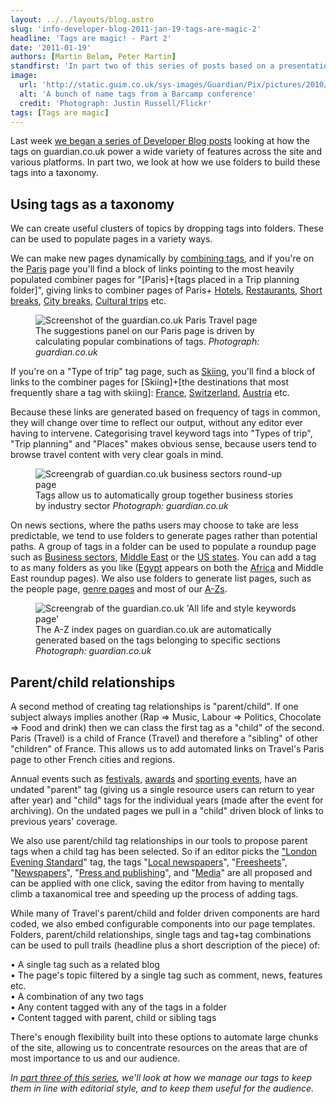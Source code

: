 ```yaml
---
layout: ../../layouts/blog.astro
slug: 'info-developer-blog-2011-jan-19-tags-are-magic-2'
headline: 'Tags are magic! - Part 2'
date: '2011-01-19'
authors: [Martin Belam, Peter Martin]
standfirst: 'In part two of this series of posts based on a presentation given at last year''s Online Information conference in London, the Guardian''s tag manager Peter Martin and information architect Martin Belam look at the use of folders to build a taxonomy from the tags applied to content'
image:
  url: 'http://static.guim.co.uk/sys-images/Guardian/Pix/pictures/2010/12/21/1292950449083/tag_nightthree_photo.jpg'
  alt: 'A bunch of name tags from a Barcamp conference'
  credit: 'Photograph: Justin Russell/Flickr'
tags: [Tags are magic]
---
```


Last week [we began a series of Developer Blog posts](http://www.guardian.co.uk/info/developer-blog/2011/jan/10/tags-are-magic-1) looking at how the tags on guardian.co.uk power a wide variety of features across the site and various platforms. In part two, we look at how we use folders to build these tags into a taxonomy.

Using tags as a taxonomy
------------------------

We can create useful clusters of topics by dropping tags into folders. These can be used to populate pages in a variety ways.

We can make new pages dynamically by [combining tags](http://www.guardian.co.uk/info/developer-blog/2011/jan/10/tags-are-magic-1#combiners), and if you're on the [Paris](http://www.guardian.co.uk/travel/paris) page you'll find a block of links pointing to the most heavily populated combiner pages for "\[Paris\]+\[tags placed in a Trip planning folder\]", giving links to combiner pages of Paris+ [Hotels](http://www.guardian.co.uk/travel/paris+hotels), [Restaurants](http://www.guardian.co.uk/travel/paris+restaurants), [Short breaks](http://www.guardian.co.uk/travel/paris+short-breaks), [City breaks](http://www.guardian.co.uk/travel/paris+city-breaks), [Cultural trips](http://www.guardian.co.uk/travel/paris+cultural-trips) etc.


   <figure>
   <img alt="Screenshot of the guardian.co.uk Paris Travel page" src="https://i.guim.co.uk/img/static/sys-images/Guardian/Pix/pictures/2010/12/22/1293035928073/paris_suggestions.jpg?width=620&quality=45&auto=format&fit=max&dpr=2&s=9688d1e503c2453a4e4d3d0d5688bdfa" loading="lazy" />
   <figcaption>
     The suggestions panel on our Paris page is driven by calculating popular combinations of tags.
    <i>Photograph: guardian.co.uk</i>
    </figcaption>
    </figure>

If you're on a "Type of trip" tag page, such as [Skiing](http://www.guardian.co.uk/travel/skiing), you'll find a block of links to the combiner pages for \[Skiing\]+\[the destinations that most frequently share a tag with skiing\]: [France](http://www.guardian.co.uk/travel/france+skiing), [Switzerland](http://www.guardian.co.uk/travel/switzerland+skiing), [Austria](http://www.guardian.co.uk/travel/austria+skiing) etc.

Because these links are generated based on frequency of tags in common, they will change over time to reflect our output, without any editor ever having to intervene. Categorising travel keyword tags into "Types of trip", "Trip planning" and "Places" makes obvious sense, because users tend to browse travel content with very clear goals in mind.


   <figure>
   <img alt="Screengrab of guardian.co.uk business sectors round-up page" src="https://i.guim.co.uk/img/static/sys-images/Guardian/Pix/pictures/2010/12/22/1293035975464/business_sectors.jpg?width=620&quality=45&auto=format&fit=max&dpr=2&s=1e9992fc8f26e32c126dd321990298ef" loading="lazy" />
   <figcaption>
     Tags allow us to automatically group together business stories by industry sector
    <i>Photograph: guardian.co.uk</i>
    </figcaption>
    </figure>

On news sections, where the paths users may choose to take are less predictable, we tend to use folders to generate pages rather than potential paths. A group of tags in a folder can be used to populate a roundup page such as [Business sectors](http://www.guardian.co.uk/business/business-sectors/roundup), [Middle East](http://www.guardian.co.uk/world/middleeast/roundup) or the [US states](http://www.guardian.co.uk/world/us-states/roundup). You can add a tag to as many folders as you like ([Egypt](http://www.guardian.co.uk/world/egypt) appears on both the [Africa](http://www.guardian.co.uk/world/africa/roundup) and Middle East roundup pages). We also use folders to generate list pages, such as the people page, [genre pages](http://www.guardian.co.uk/film/list/filmgenres) and most of our [A-Zs](http://www.guardian.co.uk/lifeandstyle/list/alllifeandstylekeywords).


   <figure>
   <img alt="Screengrab of the guardian.co.uk 'All life and style keywords page'" src="https://i.guim.co.uk/img/static/sys-images/Guardian/Pix/pictures/2010/12/22/1293036008064/all_life_style_keywords.jpg?width=620&quality=45&auto=format&fit=max&dpr=2&s=e71cd9b3116b304d1202d1228a9af4ba" loading="lazy" />
   <figcaption>
     The A-Z index pages on guardian.co.uk are automatically generated based on the tags belonging to specific sections
    <i>Photograph: guardian.co.uk</i>
    </figcaption>
    </figure>

Parent/child relationships
--------------------------

A second method of creating tag relationships is "parent/child". If one subject always implies another (Rap ⇒ Music, Labour ⇒ Politics, Chocolate ⇒ Food and drink) then we can class the first tag as a "child" of the second. Paris (Travel) is a child of France (Travel) and therefore a "sibling" of other "children" of France. This allows us to add automated links on Travel's Paris page to other French cities and regions.

Annual events such as [festivals](http://www.guardian.co.uk/music/glastonbury), [awards](http://www.guardian.co.uk/books/booker-prize) and [sporting events](http://www.guardian.co.uk/sport/wimbledon), have an undated "parent" tag (giving us a single resource users can return to year after year) and "child" tags for the individual years (made after the event for archiving). On the undated pages we pull in a "child" driven block of links to previous years' coverage.

We also use parent/child tag relationships in our tools to propose parent tags when a child tag has been selected. So if an editor picks the ["London Evening Standard](http://www.guardian.co.uk/media/london-evening-standard)" tag, the tags "[Local newspapers](http://www.guardian.co.uk/media/local-newspapers)", "[Freesheets](http://www.guardian.co.uk/media/freesheets)", "[Newspapers](http://www.guardian.co.uk/media/newspapers)", "[Press and publishing](http://www.guardian.co.uk/media/pressandpublishing)", and "[Media](http://www.guardian.co.uk/media)" are all proposed and can be applied with one click, saving the editor from having to mentally climb a taxanomical tree and speeding up the process of adding tags.

While many of Travel's parent/child and folder driven components are hard coded, we also embed configurable components into our page templates. Folders, parent/child relationships, single tags and tag+tag combinations can be used to pull trails (headline plus a short description of the piece) of:

• A single tag such as a related blog  
• The page's topic filtered by a single tag such as comment, news, features etc.  
• A combination of any two tags  
• Any content tagged with any of the tags in a folder  
• Content tagged with parent, child or sibling tags

There's enough flexibility built into these options to automate large chunks of the site, allowing us to concentrate resources on the areas that are of most importance to us and our audience.

_In [part three of this series](http://www.guardian.co.uk/info/developer-blog/2011/jan/25/tags-are-magic-3), we'll look at how we manage our tags to keep them in line with editorial style, and to keep them useful for the audience._
